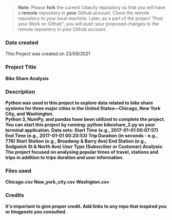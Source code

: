 >**Note**: Please **fork** the current Udacity repository so that you will have a **remote** repository in **your** Github account. Clone the remote repository to your local machine. Later, as a part of the project "Post your Work on Github", you will push your proposed changes to the remote repository in your Github account.

### Date created
This Project was created on 23/09/2021 <Br>
 <B>
### Project Title
Bike Share Analysis <Br>
 <B>
### Description
Python was used in this project to explore data related to bike share systems for three major cities in the United States—Chicago, New York City, and Washington. <Br>
Python 3, NumPy, and pandas have been utilized to complete the project. <B>
You can start this project by running: python bikeshare_2.py on your terminal application. <B>
 <B>
Data sets: <B>
Start Time (e.g., 2017-01-01 00:07:57) <B>
End Time (e.g., 2017-01-01 00:20:53) <B>
Trip Duration (in seconds - e.g., 776) <B>
Start Station (e.g., Broadway & Barry Ave) <B>
End Station (e.g., Sedgwick St & North Ave) <B>
User Type (Subscriber or Customer) <B>
 <B>
 Analysis: <B>
 The project focused on analysing popular times of travel, stations and trips in addition to trips duration and user information. <B>
 <B>

### Files used
Chicago.csv <B>
New_york_city.csv <B>
Washigton.csv <B>

### Credits
It's important to give proper credit. Add links to any repo that inspired you or blogposts you consulted.
